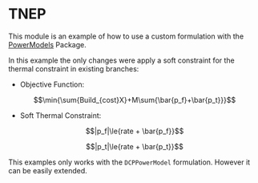 # TNEP

This module is an example of how to use a custom formulation with the [PowerModels](https://github.com/lanl-ansi/PowerModels.jl) Package.

In this example the only changes were apply a soft constraint for the thermal constraint in existing branches:

- Objective Function:
```math
\min{\sum{Build_{cost}X}+M\sum{\bar{p_f}+\bar{p_t}}}
```
- Soft Thermal Constraint:
```math
|p_f|\le{rate + \bar{p_f}}
```

```math
|p_t|\le{rate + \bar{p_t}}
```

This examples only works with the `DCPPowerModel` formulation. However it can be easily extended.